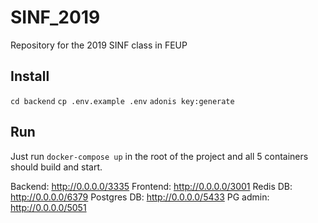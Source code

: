 # SINF_2019

Repository for the 2019 SINF class in FEUP

## Install

`cd backend`
`cp .env.example .env`
`adonis key:generate`

## Run

Just run `docker-compose up` in the root of the project and all 5 containers should build and start.

Backend: http://0.0.0.0/3335
Frontend: http://0.0.0.0/3001
Redis DB: http://0.0.0.0/6379
Postgres DB: http://0.0.0.0/5433
PG admin: http://0.0.0.0/5051
